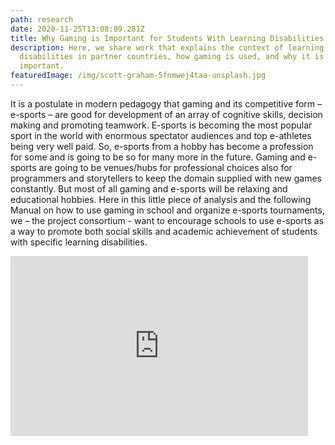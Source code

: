 ```yaml
---
path: research
date: 2020-11-25T13:08:09.281Z
title: Why Gaming is Important for Students With Learning Disabilities in Schools
description: Here, we share work that explains the context of learning
  disabilities in partner countries, how gaming is used, and why it is
  important.
featuredImage: /img/scott-graham-5fnmwej4taa-unsplash.jpg
---
```

It is a postulate in modern pedagogy that gaming and its competitive form – e-sports – are good for development of an array of cognitive skills, decision making and promoting teamwork. E-sports is becoming the most popular sport in the world with enormous spectator audiences and top e-athletes being very well paid. So, e-sports from a hobby has become a profession for some and is going to be so for many more in the future. Gaming and e-sports are going to be venues/hubs for professional choices also for programmers and storytellers to keep the domain supplied with new games constantly.
But most of all gaming and e-sports will be relaxing and educational hobbies. Here in this little piece of analysis and the following Manual on how to use gaming in school and organize e-sports tournaments, we – the project consortium - want to encourage schools to use e-sports as a way to promote both social skills and academic achievement of students with specific learning disabilities.      

<iframe src="https://onedrive.live.com/embed?cid=D5B40A2A76575F35&resid=D5B40A2A76575F35%2149777&authkey=AGGGnP7NYDj1LfI&em=2" width="476" height="288" frameborder="0" scrolling="no"></iframe>